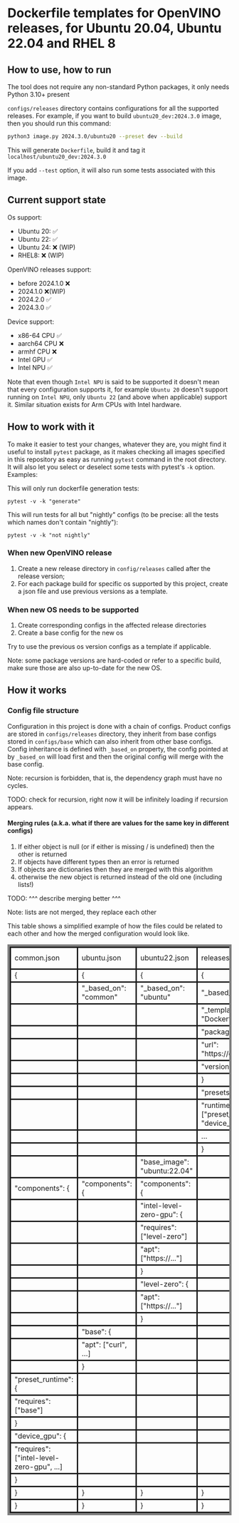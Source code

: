# Dockerfile templates for OpenVINO releases, for Ubuntu 20.04, Ubuntu 22.04 and RHEL 8

## How to use, how to run

The tool does not require any non-standard Python packages, it only needs Python 3.10+ present

`configs/releases` directory contains configurations for all the supported releases. For example, if you want to build 
`ubuntu20_dev:2024.3.0` image, then you should run this command:

```bash
python3 image.py 2024.3.0/ubuntu20 --preset dev --build
```
This will generate `Dockerfile`, build it and tag it `localhost/ubuntu20_dev:2024.3.0`

If you add `--test` option, it will also run some tests associated with this image.

## Current support state

Os support:
* Ubuntu 20: ✅
* Ubuntu 22: ✅
* Ubuntu 24: ❌ (WIP)
* RHEL8: ❌ (WIP)

OpenVINO releases support:
* before 2024.1.0 ❌
* 2024.1.0 ❌(WIP)
* 2024.2.0 ✅
* 2024.3.0 ✅

Device support:
* x86-64 CPU ✅
* aarch64 CPU ❌
* armhf CPU ❌
* Intel GPU ✅
* Intel NPU ✅

Note that even though `Intel NPU` is said to be supported it doesn't mean that every configuration supports it, for example `Ubuntu 20` doesn't support running on `Intel NPU`, only `Ubuntu 22` (and above when applicable) support it. Similar situation exists for Arm CPUs with Intel hardware.

## How to work with it

To make it easier to test your changes, whatever they are, you might find it useful to install `pytest` package, as it makes checking all images specified in this repository as easy as running `pytest` command in the root directory. It will also let you select or deselect some tests with pytest's `-k` option. Examples:

This will only run dockerfile generation tests:
```
pytest -v -k "generate"
```

This will run tests for all but "nightly" configs (to be precise: all the tests which names don't contain "nightly"):
```
pytest -v -k "not nightly"
```

### When new OpenVINO release

1) Create a new release directory in `config/releases` called after the release version;
2) For each package build for specific os supported by this project, create a json file and use previous versions as a template.

### When new OS needs to be supported

1) Create corresponding configs in the affected release directories
2) Create a base config for the new os

Try to use the previous os version configs as a template if applicable.

Note: some package versions are hard-coded or refer to a specific build, make sure those are also up-to-date for the new OS.

## How it works

### Config file structure

Configuration in this project is done with a chain of configs. Product configs are stored in `configs/releases`
directory, they inherit from base configs stored in `configs/base` which can also inherit from other base configs.
Config inheritance is defined with `_based_on` property, the config pointed at by `_based_on` will load first and then
the original config will merge with the base config.

Note: recursion is forbidden, that is, the dependency graph must have no cycles.

TODO: check for recursion, right now it will be infinitely loading if recursion appears.

#### Merging rules (a.k.a. what if there are values for the same key in different configs)

1) If either object is null (or if either is missing / is undefined) then the other is returned
2) If objects have different types then an error is returned
3) If objects are dictionaries then they are merged with this algorithm
4) otherwise the new object is returned instead of the old one (including lists!)

TODO: ^^^ describe merging better ^^^

Note: lists are not merged, they replace each other

This table shows a simplified example of how the files could be related to each other and how the merged
configuration would look like.

<style>
    table {
        border-width: 5px;
        border-style: solid
    }

    td {
        border-width: 3px;
        border-style: solid
    }
</style>
<table>
    <tbody>
        <tr>
            <td>common.json</td>
            <td>ubuntu.json</td>
            <td>ubuntu22.json</td>
            <td>releases/…/ubuntu22.json</td>
            <td>result (what will be read)</td>
        </tr>
        <tr>
            <td>{</td>
            <td>{</td>
            <td>{</td>
            <td>{</td>
            <td>{</td>
        </tr>
        <tr>
            <td></td>
            <td>"_based_on": "common"</td>
            <td>"_based_on": "ubuntu"</td>
            <td>"_based_on": "ubuntu22"</td>
            <td></td>
        </tr>
        <tr>
            <td></td>
            <td></td>
            <td></td>
            <td>"_template": "Dockerfile.j2"</td>
            <td>"_template": "Dockerfile.j2"</td>
        </tr>
        <tr>
            <td></td>
            <td></td>
            <td></td>
            <td>"package": {</td>
            <td>"package": {</td>
        </tr>
        <tr>
            <td></td>
            <td></td>
            <td></td>
            <td>"url": "https://example.com"</td>
            <td>"url": "https://example.com"</td>
        </tr>
        <tr>
            <td></td>
            <td></td>
            <td></td>
            <td>"version": "2024.3.0"</td>
            <td>"version": "2024.3.0"</td>
        </tr>
        <tr>
            <td></td>
            <td></td>
            <td></td>
            <td>}</td>
            <td>}</td>
        </tr>
        <tr>
            <td></td>
            <td></td>
            <td></td>
            <td>"presets": {</td>
            <td>"presets": {</td>
        </tr>
        <tr>
            <td></td>
            <td></td>
            <td></td>
            <td>"runtime": ["preset_runtime", "device_gpu"]</td>
            <td>"runtime": ["preset_runtime", "device_gpu"]</td>
        </tr>
        <tr>
            <td></td>
            <td></td>
            <td></td>
            <td>…</td>
            <td>…</td>
        </tr>
        <tr>
            <td></td>
            <td></td>
            <td></td>
            <td>}</td>
            <td>}</td>
        </tr>
        <tr>
            <td></td>
            <td></td>
            <td>"base_image": "ubuntu:22.04"</td>
            <td></td>
            <td>"base_image": "ubuntu:22.04"</td>
        </tr>
        <tr>
            <td>"components": {</td>
            <td>"components": {</td>
            <td>"components": {</td>
            <td></td>
            <td>"components": {</td>
        </tr>
        <tr>
            <td></td>
            <td></td>
            <td>"intel-level-zero-gpu": {</td>
            <td></td>
            <td>"intel-level-zero-gpu": {</td>
        </tr>
        <tr>
            <td></td>
            <td></td>
            <td>"requires": ["level-zero"]</td>
            <td></td>
            <td>"requires": ["level-zero"]</td>
        </tr>
        <tr>
            <td></td>
            <td></td>
            <td>"apt": ["https://..."]</td>
            <td></td>
            <td>"apt": ["https://..."]</td>
        </tr>
        <tr>
            <td></td>
            <td></td>
            <td>}</td>
            <td></td>
            <td>}</td>
        </tr>
        <tr>
            <td></td>
            <td></td>
            <td>"level-zero": {</td>
            <td></td>
            <td>"level-zero": {</td>
        </tr>
        <tr>
            <td></td>
            <td></td>
            <td>"apt": ["https://..."]</td>
            <td></td>
            <td>"apt": ["https://..."]</td>
        </tr>
        <tr>
            <td></td>
            <td></td>
            <td>}</td>
            <td></td>
            <td>}</td>
        </tr>
        <tr>
            <td></td>
            <td>"base": {</td>
            <td></td>
            <td></td>
            <td>"base": {</td>
        </tr>
        <tr>
            <td></td>
            <td>"apt": ["curl", …]</td>
            <td></td>
            <td></td>
            <td>"apt": ["curl", …]</td>
        </tr>
        <tr>
            <td></td>
            <td>}</td>
            <td></td>
            <td></td>
            <td>}</td>
        </tr>
        <tr>
            <td>"preset_runtime": {</td>
            <td></td>
            <td></td>
            <td></td>
            <td>"preset_runtime": {</td>
        </tr>
        <tr>
            <td>"requires": ["base"]</td>
            <td></td>
            <td></td>
            <td></td>
            <td>"requires": ["base"]</td>
        </tr>
        <tr>
            <td>}</td>
            <td></td>
            <td></td>
            <td></td>
            <td>}</td>
        </tr>
        <tr>
            <td>"device_gpu": {</td>
            <td></td>
            <td></td>
            <td></td>
            <td>"device_gpu": {</td>
        </tr>
        <tr>
            <td>"requires": ["intel-level-zero-gpu", ...]</td>
            <td></td>
            <td></td>
            <td></td>
            <td>"requires": ["intel-level-zero-gpu", ...]</td>
        </tr>
        <tr>
            <td>}</td>
            <td></td>
            <td></td>
            <td></td>
            <td>}</td>
        </tr>
        <tr>
            <td>}</td>
            <td>}</td>
            <td>}</td>
            <td>}</td>
            <td>}</td>
        </tr>
        <tr>
            <td>}</td>
            <td>}</td>
            <td>}</td>
            <td>}</td>
            <td>}</td>
        </tr>
    </tbody>
</table>
